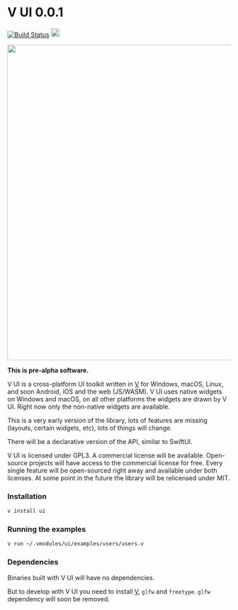 # V UI 0.0.1

[![Build Status](https://github.com/vlang/ui/workflows/CI/badge.svg)](https://github.com/vlang/ui/commits/master)
<a href='https://patreon.com/vlang'><img src='https://img.shields.io/endpoint.svg?url=https%3A%2F%2Fshieldsio-patreon.herokuapp.com%2Fvlang%2Fpledges&style=for-the-badge' height='20'></a>

<a href='https://github.com/vlang/ui/blob/master/examples/users/users.v'>
<img src='https://raw.githubusercontent.com/vlang/ui/master/examples/users/screenshot.png' width=712>
</a>

**This is pre-alpha software.**

V UI is a cross-platform UI toolkit written in [V](https://github.com/vlang/v)
for Windows, macOS, Linux, and soon Android, iOS and the web (JS/WASM). V UI
uses native widgets on Windows and macOS, on all other platforms the widgets
are drawn by V UI.  Right now only the non-native widgets are available.

This is a very early version of the library, lots of features are missing
(layouts, certain widgets, etc), lots of things will change.

There will be a declarative version of the API, similar to SwiftUI.

V UI is licensed under GPL3. A commercial license will be available.
Open-source projects will have access to the commercial license for free. Every
single feature will be open-sourced right away and available under both
licenses. At some point in the future the library will be relicensed under MIT.

### Installation
```bash
v install ui
```

### Running the examples
```bash
v run ~/.vmodules/ui/examples/users/users.v

```

### Dependencies

Binaries built with V UI will have no dependencies.

But to develop with V UI you need to install [V](https://github.com/vlang/v),
`glfw` and `freetype`. `glfw` dependency will soon be removed.
